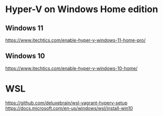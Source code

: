 # Hyper-V on Windows Home edition

## Windows 11
https://www.itechtics.com/enable-hyper-v-windows-11-home-pro/

## Windows 10
https://www.itechtics.com/enable-hyper-v-windows-10-home/


# WSL
https://github.com/deluxebrain/wsl-vagrant-hyperv-setup
https://docs.microsoft.com/en-us/windows/wsl/install-win10
